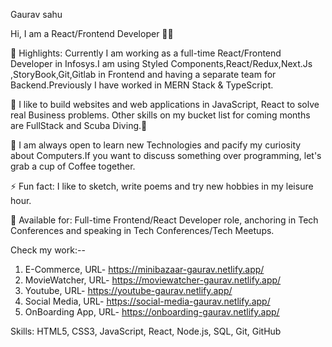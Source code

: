 Gaurav sahu

Hi, I am a React/Frontend Developer 👩‍💻

🔭 Highlights: Currently I am working as a full-time React/Frontend Developer in Infosys.I am using Styled Components,React/Redux,Next.Js ,StoryBook,Git,Gitlab in Frontend and having a separate team for Backend.Previously I have worked in MERN Stack & TypeScript.


🌱 I like to build websites and web applications in JavaScript, React to solve real Business problems. Other skills on my bucket list for coming months are FullStack and Scuba Diving.🙂

👯 I am always open to learn new Technologies and pacify my curiosity about Computers.If you want to discuss something over programming, let's grab a cup of Coffee together.

⚡ Fun fact: I like to sketch, write poems and try new hobbies in my leisure hour.

👋 Available for: Full-time Frontend/React Developer role, anchoring in Tech Conferences and speaking in Tech Conferences/Tech Meetups.

Check my work:--
 1. E-Commerce, URL- https://minibazaar-gaurav.netlify.app/
 2. MovieWatcher, URL- https://moviewatcher-gaurav.netlify.app/
 3. Youtube, URL- https://youtube-gaurav.netlify.app/
 4. Social Media, URL- https://social-media-gaurav.netlify.app/
 5. OnBoarding App, URL- https://onboarding-gaurav.netlify.app/ 

     
Skills: HTML5, CSS3, JavaScript, React, Node.js, SQL, Git, GitHub
